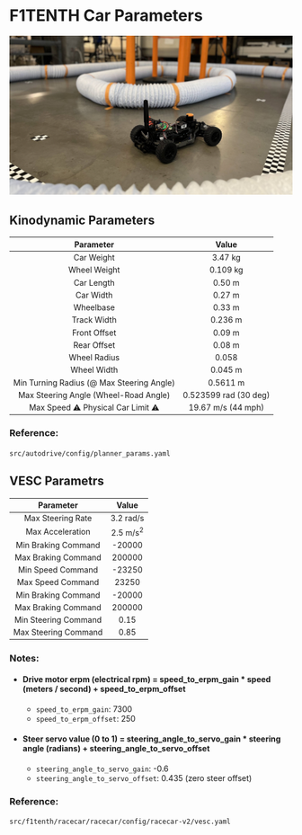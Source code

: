 # F1TENTH Car Parameters

<img src="https://github.com/Tinker-Twins/AutoDRIVE-F1TENTH/blob/main/Media/Fall%202022/SLAM.jpg" alt="AutoDRIVE-F1TENTH-ARMLab" width="525"/>

## Kinodynamic Parameters
| Parameter | Value |
| :-------: | :---: |
| Car Weight   | 3.47 kg |
| Wheel Weight | 0.109 kg |
| Car Length   | 0.50 m |
| Car Width    | 0.27 m |
| Wheelbase    | 0.33 m |
| Track Width  | 0.236 m |
| Front Offset | 0.09 m |
| Rear Offset  | 0.08 m |
| Wheel Radius | 0.058 |
| Wheel Width | 0.045 m |
| Min Turning Radius (@ Max Steering Angle) | 0.5611 m |
| Max Steering Angle (Wheel-Road Angle) | 0.523599 rad (30 deg) |
| Max Speed :warning: Physical Car Limit :warning: | 19.67 m/s (44 mph) |

### Reference:
`src/autodrive/config/planner_params.yaml`

## VESC Parametrs

| Parameter | Value |
| :-------: | :---: |
| Max Steering Rate | 3.2 rad/s |
| Max Acceleration | 2.5 m/s<sup>2</sup> |
| Min Braking Command | -20000 |
| Max Braking Command | 200000 |
| Min Speed Command | -23250 |
| Max Speed Command | 23250 |
| Min Braking Command | -20000 |
| Max Braking Command | 200000 |
| Min Steering Command | 0.15 |
| Max Steering Command | 0.85 |

### Notes:

- #### Drive motor erpm (electrical rpm) = speed_to_erpm_gain * speed (meters / second) + speed_to_erpm_offset
  - `speed_to_erpm_gain`: 7300
  - `speed_to_erpm_offset`: 250

- #### Steer servo value (0 to 1) =  steering_angle_to_servo_gain * steering angle (radians) + steering_angle_to_servo_offset
  - `steering_angle_to_servo_gain`: -0.6
  - `steering_angle_to_servo_offset`: 0.435 (zero steer offset)

### Reference:
`src/f1tenth/racecar/racecar/config/racecar-v2/vesc.yaml`
